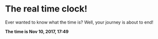# The real time clock!

Ever wanted to know what the time is? Well, your journey is about to end!

**The time is Nov 10, 2017, 17:49**